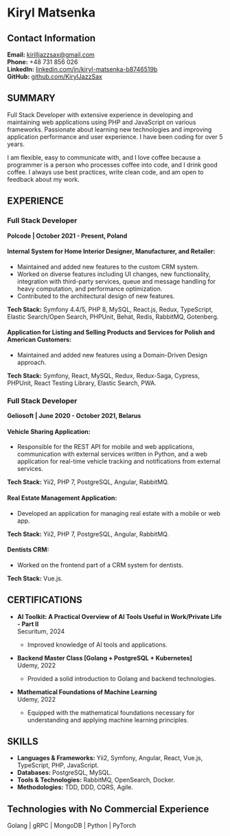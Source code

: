 # Kiryl Matsenka

## Contact Information

**Email:** [kirilljazzsax@gmail.com](mailto:kirilljazzsax@gmail.com)  
**Phone:** +48 731 856 026  
**LinkedIn:** [linkedin.com/in/kiryl-matsenka-b8746519b](https://linkedin.com/in/kiryl-matsenka-b8746519b)  
**GitHub:** [github.com/KirylJazzSax](https://github.com/KirylJazzSax)

## SUMMARY

Full Stack Developer with extensive experience in developing and maintaining web applications using PHP and JavaScript on various frameworks. Passionate about learning new technologies and improving application performance and user experience. I have been coding for over 5 years.

I am flexible, easy to communicate with, and I love coffee because a programmer is a person who processes coffee into code, and I drink good coffee. I always use best practices, write clean code, and am open to feedback about my work.

## EXPERIENCE

### Full Stack Developer
**Polcode | October 2021 - Present, Poland**

#### **Internal System for Home Interior Designer, Manufacturer, and Retailer:**
- Maintained and added new features to the custom CRM system.
- Worked on diverse features including UI changes, new functionality, integration with third-party services, queue and message handling for heavy computation, and performance optimization.
- Contributed to the architectural design of new features.

**Tech Stack:** Symfony 4.4/5, PHP 8, MySQL, React.js, Redux, TypeScript, Elastic Search/Open Search, PHPUnit, Behat, Redis, RabbitMQ, Gotenberg.

#### **Application for Listing and Selling Products and Services for Polish and American Customers:**
- Maintained and added new features using a Domain-Driven Design approach.

**Tech Stack:** Symfony, React, MySQL, Redux, Redux-Saga, Cypress, PHPUnit, React Testing Library, Elastic Search, PWA.

### Full Stack Developer
**Geliosoft | June 2020 - October 2021, Belarus**

#### **Vehicle Sharing Application:**
- Responsible for the REST API for mobile and web applications, communication with external services written in Python, and a web application for real-time vehicle tracking and notifications from external services.

**Tech Stack:** Yii2, PHP 7, PostgreSQL, Angular, RabbitMQ.

#### **Real Estate Management Application:**
- Developed an application for managing real estate with a mobile or web app.

**Tech Stack:** Yii2, PHP 7, PostgreSQL, Angular, RabbitMQ.

#### **Dentists CRM:**
- Worked on the frontend part of a CRM system for dentists.

**Tech Stack:** Vue.js.

## CERTIFICATIONS

- **AI Toolkit: A Practical Overview of AI Tools Useful in Work/Private Life - Part II**  
  Securitum, 2024
    - Improved knowledge of AI tools and applications.

- **Backend Master Class [Golang + PostgreSQL + Kubernetes]**  
  Udemy, 2022
    - Provided a solid introduction to Golang and backend technologies.

- **Mathematical Foundations of Machine Learning**  
  Udemy, 2022
    - Equipped with the mathematical foundations necessary for understanding and applying machine learning principles.

## SKILLS

- **Languages & Frameworks:** Yii2, Symfony, Angular, React, Vue.js, TypeScript, PHP, JavaScript.
- **Databases:** PostgreSQL, MySQL.
- **Tools & Technologies:** RabbitMQ, OpenSearch, Docker.
- **Methodologies:** TDD, DDD, CQRS, Agile.

## Technologies with No Commercial Experience

Golang | gRPC | MongoDB | Python | PyTorch
